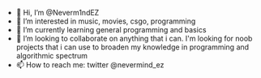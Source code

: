 - 👋 Hi, I’m @Neverm1ndEZ
- 👀 I’m interested in music, movies, csgo, programming
- 🌱 I’m currently learning general programming and basics
- 💞️ I’m looking to collaborate on anything that i can. I'm looking for noob projects that i can use to broaden my knowledge in programming and algorithmic spectrum
- 📫 How to reach me: twitter @nevermind_ez

<!---
Neverm1ndEZ/Neverm1ndEZ is a ✨ special ✨ repository because its `README.md` (this file) appears on your GitHub profile.
You can click the Preview link to take a look at your changes.
--->
